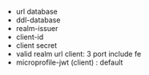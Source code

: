 - url database
- ddl-database
- realm-issuer
- client-id
- client secret
- valid realm url client: 3 port include fe
- microprofile-jwt (client) : default
